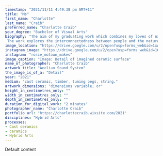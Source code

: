 ```yaml
---
timestamp: "2021/11/11 4:49:38 pm GMT+11"
title: "Ms"
first_name: "Charlotte"
last_name: "Craib"
preferred_name: "Charlotte Craib"
your_degree: "Bachelor of Visual Arts"
biography: "The aim of my graduating work which combines my loves of nature and of music was to explore ways that an artwork could be activated by the environment to create sound. The objects which employ the mechanism of an Aeolian Harp, a bygone musical instrument, are designed for outdoor installation and are activated by the wind to produce gentle harmonic frequencies. The listener is invited to embrace these unpredictable sounds in combination with the naturally occurring soundscape of wind, birds and insects. 
 The work explores the interconnectedness between people and the natural environment. By offering this multi sensorial work, installed within the Mount Majura Nature Reserve, I hope to encourage the viewer to consider this interconnection and to reflect upon our responsibility to preserve and protect our natural spaces and the creatures that reside within them. Due to the current Covid restrictions, the work has been documented using film and audio to recreate the intended ambiance of the outdoor experience."
image_location: "https://drive.google.com/u/2/open?usp=forms_web&id=1xAVimPYL619jn_tAoGmSFm3pSlWj-ryg"
instagram_image: "https://drive.google.com/u/2/open?usp=forms_web&id=1GG7P7X2qNQtUaBUXbB0FPMUxNJEKDhKU"
instagram: "rosie_motown_makes"
image_caption: "Image: Detail of imagined ceramic surface"
name_of_photographer: "Charlotte Craib"
artwork_title: "Aeolian Sound System"
the_image_is_of_a: "Detail"
year: "2021"
medium: "cast ceramic, timber, tuning pegs, string."
artwork_dimensions: "dimensions variable; or"
height_in_centimetres_only: ""
width_in_centimetres_only: ""
depth_in_centimetres_only: ""
duration_for_digital_work: "2 minutes"
photographer_name: "Charlotte Craib"
portfolio_url: "https://charlottecraib.wixsite.com/2021"
disciplines: "Hybrid Arts"
processes:
- Cast ceramics
- ceramics
- Hybrid Arts
---
```


Default content